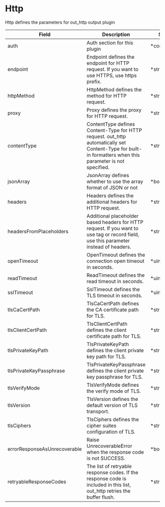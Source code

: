 # Http

Http defines the parameters for out_http output plugin


| Field | Description | Scheme |
| ----- | ----------- | ------ |
| auth | Auth section for this plugin | *common.Auth |
| endpoint | Endpoint defines the endpoint for HTTP request. If you want to use HTTPS, use https prefix. | *string |
| httpMethod | HttpMethod defines the method for HTTP request. | *string |
| proxy | Proxy defines the proxy for HTTP request. | *string |
| contentType | ContentType defines Content-Type for HTTP request. out_http automatically set Content-Type for built-in formatters when this parameter is not specified. | *string |
| jsonArray | JsonArray defines whether to use the array format of JSON or not | *bool |
| headers | Headers defines the additional headers for HTTP request. | *string |
| headersFromPlaceholders | Additional placeholder based headers for HTTP request. If you want to use tag or record field, use this parameter instead of headers. | *string |
| openTimeout | OpenTimeout defines the connection open timeout in seconds. | *uint16 |
| readTimeout | ReadTimeout defines the read timeout in seconds. | *uint16 |
| sslTimeout | SslTimeout defines the TLS timeout in seconds. | *uint16 |
| tlsCaCertPath | TlsCaCertPath defines the CA certificate path for TLS. | *string |
| tlsClientCertPath | TlsClientCertPath defines the client certificate path for TLS. | *string |
| tlsPrivateKeyPath | TlsPrivateKeyPath defines the client private key path for TLS. | *string |
| tlsPrivateKeyPassphrase | TlsPrivateKeyPassphrase defines the client private key passphrase for TLS. | *string |
| tlsVerifyMode | TlsVerifyMode defines the verify mode of TLS. | *string |
| tlsVersion | TlsVersion defines the default version of TLS transport. | *string |
| tlsCiphers | TlsCiphers defines the cipher suites configuration of TLS. | *string |
| errorResponseAsUnrecoverable | Raise UnrecoverableError when the response code is not SUCCESS. | *bool |
| retryableResponseCodes | The list of retryable response codes. If the response code is included in this list, out_http retries the buffer flush. | *string |
